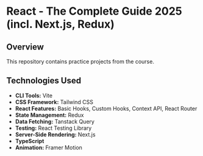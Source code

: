 # React - The Complete Guide 2025 (incl. Next.js, Redux)

## Overview
This repository contains practice projects from the course.

## Technologies Used 
- **CLI Tools:** Vite
- **CSS Framework:** Tailwind CSS
- **React Features:** Basic Hooks, Custom Hooks, Context API, React Router
- **State Management:** Redux
- **Data Fetching:** Tanstack Query
- **Testing:** React Testing Library
- **Server-Side Rendering:** Next.js
- **TypeScript**
- **Animation:** Framer Motion
